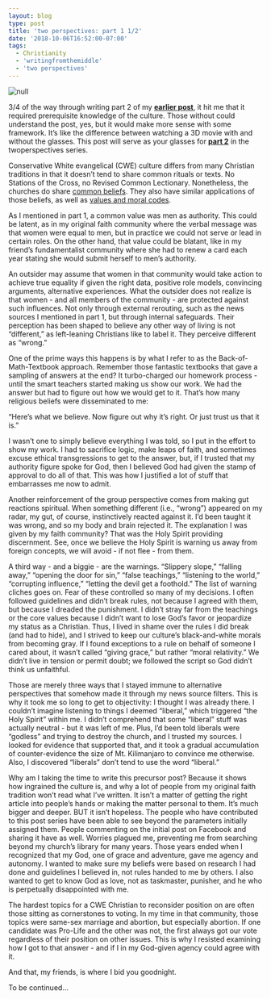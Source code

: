 ```yaml
---
layout: blog
type: post
title: 'two perspectives: part 1 1/2'
date: '2018-10-06T16:52:00-07:00'
tags:
  - Christianity
  - 'writingfromthemiddle'
  - 'two perspectives'
---
```

![null](/images/uploads/3d-glasses-1413345-638x393.jpg)

3/4 of the way through writing part 2 of my [**earlier post**](https://www.jessicasmarquis.com/post/2018-10-18-two-perspectives-part-1/), it hit me that it required prerequisite knowledge of the culture. Those without could understand the post, yes, but it would make more sense with some framework. It’s like the difference between watching a 3D movie with and without the glasses. This post will serve as your glasses for [**part 2**](https://www.jessicasmarquis.com/post/2018-10-18-two-perspectives-part-2/) in the twoperspectives series.

Conservative White evangelical (CWE) culture differs from many Christian traditions in that it doesn’t tend to share common rituals or texts. No Stations of the Cross, no Revised Common Lectionary. Nonetheless, the churches do share [common beliefs](https://www.nae.net/what-is-an-evangelical/). They also have similar applications of those beliefs, as well as [values and moral codes](http://www.pewforum.org/2011/06/22/global-survey-beliefs/).

As I mentioned in part 1, a common value was men as authority. This could be latent, as in my original faith community where the verbal message was that women were equal to men, but in practice we could not serve or lead in certain roles. On the other hand, that value could be blatant, like in my friend’s fundamentalist community where she had to renew a card each year stating she would submit herself to men’s authority.

An outsider may assume that women in that community would take action to achieve true equality if given the right data, positive role models, convincing arguments, alternative experiences. What the outsider does not realize is that women - and all members of the community - are protected against such influences. Not only through external rerouting, such as the news sources I mentioned in part 1, but through internal safeguards. Their perception has been shaped to believe any other way of living is not “different,” as left-leaning Christians like to label it. They perceive different as “wrong.”

One of the prime ways this happens is by what I refer to as the Back-of-Math-Textbook approach. Remember those fantastic textbooks that gave a sampling of answers at the end? It turbo-charged our homework process - until the smart teachers started making us show our work. We had the answer but had to figure out how we would get to it. That’s how many religious beliefs were disseminated to me:

“Here’s what we believe. Now figure out why it’s right. Or just trust us that it is.”

I wasn’t one to simply believe everything I was told, so I put in the effort to show my work. I had to sacrifice logic, make leaps of faith, and sometimes excuse ethical transgressions to get to the answer, but, if I trusted that my authority figure spoke for God, then I believed God had given the stamp of approval to do all of that. This was how I justified a lot of stuff that embarrasses me now to admit.

Another reinforcement of the group perspective comes from making gut reactions spiritual. When something different (i.e., “wrong”) appeared on my radar, my gut, of course, instinctively reacted against it. I’d been taught it was wrong, and so my body and brain rejected it. The explanation I was given by my faith community? That was the Holy Spirit providing discernment. See, once we believe the Holy Spirit is warning us away from foreign concepts, we will avoid - if not flee - from them.

A third way - and a biggie - are the warnings. “Slippery slope,” “falling away,” “opening the door for sin,” “false teachings,” “listening to the world,” “corrupting influence,” “letting the devil get a foothold.” The list of warning cliches goes on. Fear of these controlled so many of my decisions. I often followed guidelines and didn’t break rules, not because I agreed with them, but because I dreaded the punishment. I didn’t stray far from the teachings or the core values because I didn’t want to lose God’s favor or jeopardize my status as a Christian. Thus, I lived in shame over the rules I did break (and had to hide), and I strived to keep our culture’s black-and-white morals from becoming gray. If I found exceptions to a rule on behalf of someone I cared about, it wasn’t called “giving grace,” but rather “moral relativity.” We didn’t live in tension or permit doubt; we followed the script so God didn’t think us unfaithful.

Those are merely three ways that I stayed immune to alternative perspectives that somehow made it through my news source filters. This is why it took me so long to get to objectivity: I thought I was already there. I couldn’t imagine listening to things I deemed “liberal,” which triggered “the Holy Spirit” within me. I didn’t comprehend that some “liberal” stuff was actually neutral - but it was left of me. Plus, I’d been told liberals were “godless” and trying to destroy the church, and I trusted my sources. I looked for evidence that supported that, and it took a gradual accumulation of counter-evidence the size of Mt. Kilimanjaro to convince me otherwise. Also, I discovered “liberals” don’t tend to use the word “liberal.”

Why am I taking the time to write this precursor post? Because it shows how ingrained the culture is, and why a lot of people from my original faith tradition won’t read what I’ve written. It isn’t a matter of getting the right article into people’s hands or making the matter personal to them. It’s much bigger and deeper. BUT it isn’t hopeless. The people who have contributed to this post series have been able to see beyond the parameters initially assigned them. People commenting on the initial post on Facebook and sharing it have as well. Worries plagued me, preventing me from searching beyond my church’s library for many years. Those years ended when I recognized that my God, one of grace and adventure, gave me agency and autonomy. I wanted to make sure my beliefs were based on research I had done and guidelines I believed in, not rules handed to me by others. I also wanted to get to know God as love, not as taskmaster, punisher, and he who is perpetually disappointed with me.

The hardest topics for a CWE Christian to reconsider position on are often those sitting as cornerstones to voting. In my time in that community, those topics were same-sex marriage and abortion, but especially abortion. If one candidate was Pro-Life and the other was not, the first always got our vote regardless of their position on other issues. This is why I resisted examining how I got to that answer - and if I in my God-given agency could agree with it.

And that, my friends, is where I bid you goodnight.

To be continued…
